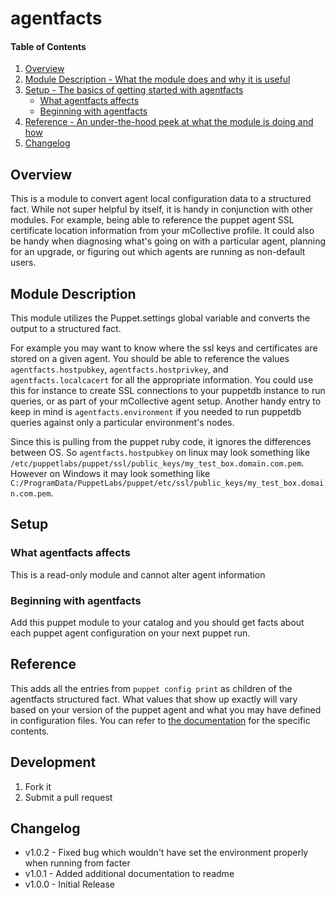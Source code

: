 # agentfacts

#### Table of Contents

1. [Overview](#overview)
2. [Module Description - What the module does and why it is useful](#module-description)
3. [Setup - The basics of getting started with agentfacts](#setup)
    * [What agentfacts affects](#what-agentfacts-affects)
    * [Beginning with agentfacts](#beginning-with-agentfacts)
4. [Reference - An under-the-hood peek at what the module is doing and how](#reference)
5. [Changelog](#changelog)

## Overview

This is a module to convert agent local configuration data to a structured fact.  While not super helpful by itself, it is handy in conjunction with other modules.  For example, being able to reference the puppet agent SSL certificate location information from your mCollective profile.  It could also be handy when diagnosing what's going on with a particular agent, planning for an upgrade, or figuring out which agents are running as non-default users.

## Module Description

This module utilizes the Puppet.settings global variable and converts the output to a structured fact.

For example you may want to know where the ssl keys and certificates are stored on a given agent.  You should be able to reference the values `agentfacts.hostpubkey`, `agentfacts.hostprivkey`, and `agentfacts.localcacert` for all the appropriate information.  You could use this for instance to create SSL connections to your puppetdb instance to run queries, or as part of your mCollective agent setup.  Another handy entry to keep in mind is `agentfacts.environment` if you needed to run puppetdb queries against only a particular environment's nodes.

Since this is pulling from the puppet ruby code, it ignores the differences between OS.  So `agentfacts.hostpubkey` on linux may look something like `/etc/puppetlabs/puppet/ssl/public_keys/my_test_box.domain.com.pem`.  However on Windows it may look something like `C:/ProgramData/PuppetLabs/puppet/etc/ssl/public_keys/my_test_box.domain.com.pem`.

## Setup

### What agentfacts affects

This is a read-only module and cannot alter agent information

### Beginning with agentfacts

Add this puppet module to your catalog and you should get facts about each puppet agent configuration on your next puppet run.

## Reference

This adds all the entries from `puppet config print` as children of the agentfacts structured fact.  What values that show up exactly will vary based on your version of the puppet agent and what you may have defined in configuration files.  You can refer to [the documentation](https://docs.puppetlabs.com/references/latest/configuration.html) for the specific contents.

## Development

1. Fork it
2. Submit a pull request

## Changelog

- v1.0.2 - Fixed bug which wouldn't have set the environment properly when running from facter
- v1.0.1 - Added additional documentation to readme
- v1.0.0 - Initial Release